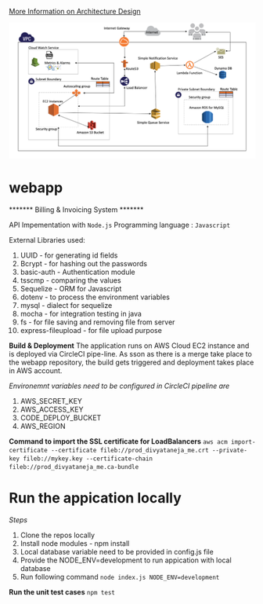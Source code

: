 [More Information on Architecture Design](https://taneja09.github.io/AWSEC2-Deployment/)

![](AWSArchitecture.png)

# webapp

******* Billing & Invoicing System *******

API Impementation with `Node.js`
Programming language : `Javascript`

External Libraries used:
1. UUID - for generating id fields
2. Bcrypt - for hashing out the passwords
3. basic-auth - Authentication module 
4. tsscmp - comparing the values
5. Sequelize - ORM for Javascript
6. dotenv - to process the environment variables
7. mysql - dialect for sequelize 
8. mocha - for integration testing in java
9. fs - for file saving and removing file from server
10. express-fileupload - for file upload purpose

__Build & Deployment__
The application runs on AWS Cloud EC2 instance and is deployed via CircleCI pipe-line.
As sson as there is a merge take place to the webapp repository, the build gets triggered and deployment takes place in AWS account.

*Environemnt variables need to be configured in CircleCI pipeline are*

1. AWS_SECRET_KEY 
2. AWS_ACCESS_KEY
3. CODE_DEPLOY_BUCKET
4. AWS_REGION

**Command to import the SSL certificate for LoadBalancers**
`aws acm import-certificate --certificate fileb://prod_divyataneja_me.crt --private-key fileb://mykey.key --certificate-chain fileb://prod_divyataneja_me.ca-bundle`

**Run the appication locally**
=========================================

*Steps*
1. Clone the repos locally 
2. Install node modules - npm install
3. Local database variable need to be provided in config.js file
4. Provide the NODE_ENV=development to run appication with local database
5. Run following command  `node index.js NODE_ENV=development`

**Run the unit test cases**
`npm test`



